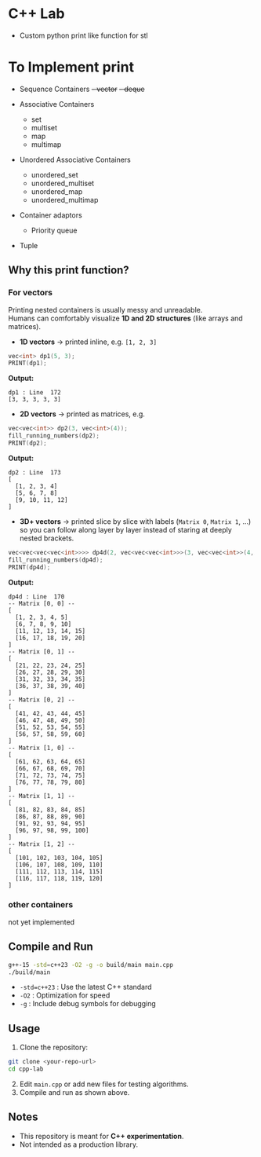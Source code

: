 # C++ Lab

- Custom python print like function for stl 

# To Implement print
- Sequence Containers
  ~~- vector~~
  ~~- deque~~

- Associative Containers
  - set
  - multiset
  - map
  - multimap
  
- Unordered Associative Containers
    - unordered_set
    - unordered_multiset
    - unordered_map
    - unordered_multimap
    
- Container adaptors
  - Priority queue
  
- Tuple 
  

## Why this print function?

### For vectors
Printing nested containers is usually messy and unreadable.  
Humans can comfortably visualize **1D and 2D structures** (like arrays and matrices).

- **1D vectors** → printed inline, e.g. `[1, 2, 3]`

```cpp
vec<int> dp1(5, 3);
PRINT(dp1);
```
**Output:**
```
dp1 : Line  172
[3, 3, 3, 3, 3]
```

- **2D vectors** → printed as matrices, e.g.
```cpp
vec<vec<int>> dp2(3, vec<int>(4));
fill_running_numbers(dp2);
PRINT(dp2);
```
**Output:**
```
dp2 : Line  173
[
  [1, 2, 3, 4]
  [5, 6, 7, 8]
  [9, 10, 11, 12]
]
```

- **3D+ vectors** → printed slice by slice with labels (`Matrix 0`, `Matrix 1`, …) so you can follow along layer by layer instead of staring at deeply nested brackets.

```cpp
vec<vec<vec<vec<int>>>> dp4d(2, vec<vec<vec<int>>>(3, vec<vec<int>>(4, vec<int>(5))));
fill_running_numbers(dp4d);
PRINT(dp4d);
```
**Output:**
```
dp4d : Line  170
-- Matrix [0, 0] --
[
  [1, 2, 3, 4, 5]
  [6, 7, 8, 9, 10]
  [11, 12, 13, 14, 15]
  [16, 17, 18, 19, 20]
]
-- Matrix [0, 1] --
[
  [21, 22, 23, 24, 25]
  [26, 27, 28, 29, 30]
  [31, 32, 33, 34, 35]
  [36, 37, 38, 39, 40]
]
-- Matrix [0, 2] --
[
  [41, 42, 43, 44, 45]
  [46, 47, 48, 49, 50]
  [51, 52, 53, 54, 55]
  [56, 57, 58, 59, 60]
]
-- Matrix [1, 0] --
[
  [61, 62, 63, 64, 65]
  [66, 67, 68, 69, 70]
  [71, 72, 73, 74, 75]
  [76, 77, 78, 79, 80]
]
-- Matrix [1, 1] --
[
  [81, 82, 83, 84, 85]
  [86, 87, 88, 89, 90]
  [91, 92, 93, 94, 95]
  [96, 97, 98, 99, 100]
]
-- Matrix [1, 2] --
[
  [101, 102, 103, 104, 105]
  [106, 107, 108, 109, 110]
  [111, 112, 113, 114, 115]
  [116, 117, 118, 119, 120]
]
```
### other containers 
not yet implemented

## Compile and Run

```bash
g++-15 -std=c++23 -O2 -g -o build/main main.cpp
./build/main
```

- `-std=c++23` : Use the latest C++ standard
- `-O2` : Optimization for speed
- `-g` : Include debug symbols for debugging

## Usage

1. Clone the repository:

```bash
git clone <your-repo-url>
cd cpp-lab
```

2. Edit `main.cpp` or add new files for testing algorithms.
3. Compile and run as shown above.

## Notes

- This repository is meant for **C++ experimentation**.
- Not intended as a production library.

##
